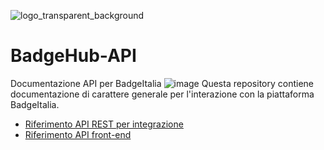 ![logo_transparent_background](https://user-images.githubusercontent.com/15046219/180617658-e609643a-5872-4a83-a115-ab4936d1dd8c.png)

# BadgeHub-API
Documentazione API per BadgeItalia
![image](https://user-images.githubusercontent.com/15046219/166956897-414a086a-e6b6-4c28-a7e6-8ea179fea696.png)
Questa repository contiene documentazione di carattere generale per l'interazione con la piattaforma BadgeItalia.

- [Riferimento API REST per integrazione](REST_API.md)
- [Riferimento API front-end](API-Visualizzazione.md)
